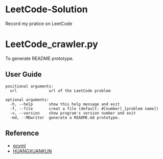 # LeetCode-Solution
Record my pratice on LeetCode


# LeetCode_crawler.py
To generate README prototype.
## User Guide
```
positional arguments:
  url              url of the LeetCode problem

optional arguments:
  -h, --help       show this help message and exit
  -f, --file       creat a file (default: #[number]_[problem name])
  -v, --version    show program's version number and exit
  -md, --MDwriter  generate a README.md prototype.
```


## Reference
* [gcyml](https://github.com/gcyml/leetcode-crawler/blob/master/readme.md)
* [HUANGXUANKUN](https://github.com/HUANGXUANKUN/leetcode-summary-generator)
